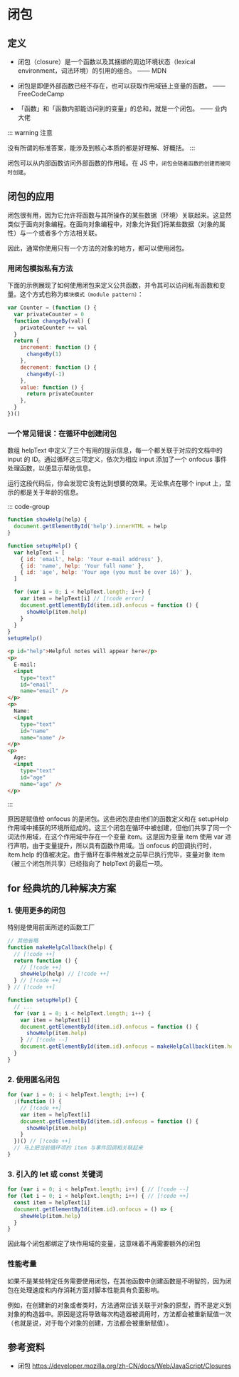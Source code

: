 # 闭包

## 定义

- 闭包（closure）是一个函数以及其捆绑的周边环境状态（lexical environment，词法环境）的引用的组合。 —— MDN

- 闭包是即便外部函数已经不存在，也可以获取作用域链上变量的函数。 —— FreeCodeCamp

- 「函数」和「函数内部能访问到的变量」的总和，就是一个闭包。 —— 业内大佬

::: warning 注意

没有所谓的标准答案，能涉及到核心本质的都是好理解、好概括。
:::

闭包可以从内部函数访问外部函数的作用域。在 JS 中，`闭包会随着函数的创建而被同时创建`。

## 闭包的应用

闭包很有用，因为它允许将函数与其所操作的某些数据（环境）关联起来。这显然类似于面向对象编程。在面向对象编程中，对象允许我们将某些数据（对象的属性）与一个或者多个方法相关联。

因此，通常你使用只有一个方法的对象的地方，都可以使用闭包。

### 用闭包模拟私有方法

下面的示例展现了如何使用闭包来定义公共函数，并令其可以访问私有函数和变量。这个方式也称为`模块模式（module pattern）`：

```js
var Counter = (function () {
  var privateCounter = 0
  function changeBy(val) {
    privateCounter += val
  }
  return {
    increment: function () {
      changeBy(1)
    },
    decrement: function () {
      changeBy(-1)
    },
    value: function () {
      return privateCounter
    },
  }
})()
```

### 一个常见错误：在循环中创建闭包

数组 helpText 中定义了三个有用的提示信息，每一个都关联于对应的文档中的 input 的 ID。通过循环这三项定义，依次为相应 input 添加了一个 onfocus 事件处理函数，以便显示帮助信息。

运行这段代码后，你会发现它没有达到想要的效果。无论焦点在哪个 input 上，显示的都是关于年龄的信息。

::: code-group

```js
function showHelp(help) {
  document.getElementById('help').innerHTML = help
}

function setupHelp() {
  var helpText = [
    { id: 'email', help: 'Your e-mail address' },
    { id: 'name', help: 'Your full name' },
    { id: 'age', help: 'Your age (you must be over 16)' },
  ]

  for (var i = 0; i < helpText.length; i++) {
    var item = helpText[i] // [!code error]
    document.getElementById(item.id).onfocus = function () {
      showHelp(item.help)
    }
  }
}
setupHelp()
```

```html
<p id="help">Helpful notes will appear here</p>
<p>
  E-mail:
  <input
    type="text"
    id="email"
    name="email" />
</p>
<p>
  Name:
  <input
    type="text"
    id="name"
    name="name" />
</p>
<p>
  Age:
  <input
    type="text"
    id="age"
    name="age" />
</p>
```

:::

原因是赋值给 onfocus 的是闭包。这些闭包是由他们的函数定义和在 setupHelp 作用域中捕获的环境所组成的。这三个闭包在循环中被创建，但他们共享了同一个词法作用域，在这个作用域中存在一个变量 item。这是因为变量 item 使用 var 进行声明，由于变量提升，所以具有函数作用域。当 onfocus 的回调执行时，item.help 的值被决定。由于循环在事件触发之前早已执行完毕，变量对象 item（被三个闭包所共享）已经指向了 helpText 的最后一项。

## for 经典坑的几种解决方案

### 1. 使用更多的闭包

特别是使用前面所述的函数工厂

```js
// 其他省略
function makeHelpCallback(help) {
  // [!code ++]
  return function () {
    // [!code ++]
    showHelp(help) // [!code ++]
  } // [!code ++]
} // [!code ++]

function setupHelp() {
  // ...
  for (var i = 0; i < helpText.length; i++) {
    var item = helpText[i]
    document.getElementById(item.id).onfocus = function () {
      showHelp(item.help)
    } // [!code --]
    document.getElementById(item.id).onfocus = makeHelpCallback(item.help) // [!code ++]
  }
}
```

### 2. 使用匿名闭包

```js
for (var i = 0; i < helpText.length; i++) {
  ;(function () {
    // [!code ++]
    var item = helpText[i]
    document.getElementById(item.id).onfocus = function () {
      showHelp(item.help)
    }
  })() // [!code ++]
  // 马上把当前循环项的 item 与事件回调相关联起来
}
```

### 3. 引入的 let 或 const 关键词

```js
for (var i = 0; i < helpText.length; i++) { // [!code --]
for (let i = 0; i < helpText.length; i++) { // [!code ++]
  const item = helpText[i]
  document.getElementById(item.id).onfocus = () => {
    showHelp(item.help)
  }
}
```

因此每个闭包都绑定了块作用域的变量，这意味着不再需要额外的闭包

### 性能考量

如果不是某些特定任务需要使用闭包，在其他函数中创建函数是不明智的，因为闭包在处理速度和内存消耗方面对脚本性能具有负面影响。

例如，在创建新的对象或者类时，方法通常应该关联于对象的原型，而不是定义到对象的构造器中。原因是这将导致每次构造器被调用时，方法都会被重新赋值一次（也就是说，对于每个对象的创建，方法都会被重新赋值）。

## 参考资料

- 闭包 <https://developer.mozilla.org/zh-CN/docs/Web/JavaScript/Closures>